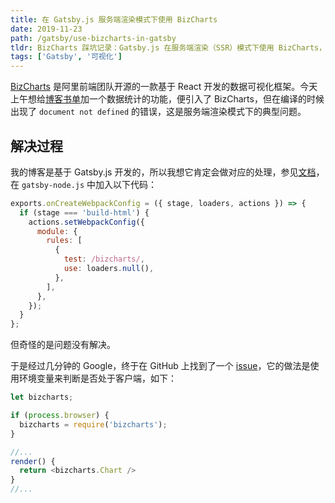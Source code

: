```yaml
---
title: 在 Gatsby.js 服务端渲染模式下使用 BizCharts
date: 2019-11-23
path: /gatsby/use-bizcharts-in-gatsby
tldr: BizCharts 踩坑记录：Gatsby.js 在服务端渲染（SSR）模式下使用 BizCharts，
tags: ['Gatsby', '可视化']
---
```


<a href="https://bizcharts.net/index" target="_blank" rel="noopner noreferrer">BizCharts</a> 是阿里前端团队开源的一款基于 React 开发的数据可视化框架。今天上午想给[博客书单](https://coderfee.com/year)加一个数据统计的功能，便引入了 BizCharts，但在编译的时候出现了 `document not defined` 的错误，这是服务端渲染模式下的典型问题。

## 解决过程

我的博客是基于 Gatsby.js 开发的，所以我想它肯定会做对应的处理，参见<a href="https://www.gatsbyjs.org/docs/debugging-html-builds/#fixing-third-party-modules" target="_blank" rel="noopner noreferrer">文档</a>，在 `gatsby-node.js` 中加入以下代码：

```javascript
exports.onCreateWebpackConfig = ({ stage, loaders, actions }) => {
  if (stage === 'build-html') {
    actions.setWebpackConfig({
      module: {
        rules: [
          {
            test: /bizcharts/,
            use: loaders.null(),
          },
        ],
      },
    });
  }
};
```

但奇怪的是问题没有解决。

于是经过几分钟的 Google，终于在 GitHub 上找到了一个 <a href="https://github.com/antvis/g2/issues/296" target="_blank" rel="noopner noreferrer">issue</a>，它的做法是使用环境变量来判断是否处于客户端，如下：

```javascript
let bizcharts;

if (process.browser) {
  bizcharts = require('bizcharts');
}

//...
render() {
  return <bizcharts.Chart />
}
//...

```
